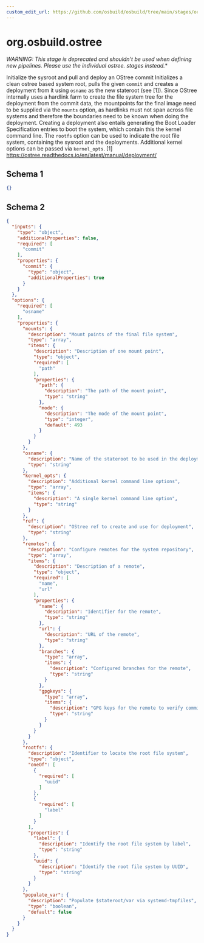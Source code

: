```yaml
---
custom_edit_url: https://github.com/osbuild/osbuild/tree/main/stages/org.osbuild.ostree.meta.json
---
```

# org.osbuild.ostree
<!--
[//]: # ( DO NOT MODIFY THIS FILE! )
[//]: # ( This content is generated by `scripts/pull_osbuild_modules.py` )
[//]: # ( Rather change the source of this: https://github.com/osbuild/osbuild/tree/main/stages/org.osbuild.ostree.meta.json )
-->

**WARNING: This stage is deprecated and shouldn't be used when defining new
         pipelines. Please use the individual ostree.* stages instead.**

Initialize the sysroot and pull and deploy an OStree commit
Initializes a clean ostree based system root, pulls the given `commit` and
creates a deployment from it using `osname` as the new stateroot (see \[1\]).
Since OStree internally uses a hardlink farm to create the file system tree
for the deployment from the commit data, the mountpoints for the final image
need to be supplied via the `mounts` option, as hardlinks must not span
across file systems and therefore the boundaries need to be known when doing
the deployment.
Creating a deployment also entails generating the Boot Loader Specification
entries to boot the system, which contain this the kernel command line.
The `rootfs` option can be used to indicate the root file system, containing
the sysroot and the deployments. Additional kernel options can be passed via
`kernel_opts`.
\[1\] https://ostree.readthedocs.io/en/latest/manual/deployment/

## Schema 1

```json
{}
```

## Schema 2

```json
{
  "inputs": {
    "type": "object",
    "additionalProperties": false,
    "required": [
      "commit"
    ],
    "properties": {
      "commit": {
        "type": "object",
        "additionalProperties": true
      }
    }
  },
  "options": {
    "required": [
      "osname"
    ],
    "properties": {
      "mounts": {
        "description": "Mount points of the final file system",
        "type": "array",
        "items": {
          "description": "Description of one mount point",
          "type": "object",
          "required": [
            "path"
          ],
          "properties": {
            "path": {
              "description": "The path of the mount point",
              "type": "string"
            },
            "mode": {
              "description": "The mode of the mount point",
              "type": "integer",
              "default": 493
            }
          }
        }
      },
      "osname": {
        "description": "Name of the stateroot to be used in the deployment",
        "type": "string"
      },
      "kernel_opts": {
        "description": "Additional kernel command line options",
        "type": "array",
        "items": {
          "description": "A single kernel command line option",
          "type": "string"
        }
      },
      "ref": {
        "description": "OStree ref to create and use for deployment",
        "type": "string"
      },
      "remotes": {
        "description": "Configure remotes for the system repository",
        "type": "array",
        "items": {
          "description": "Description of a remote",
          "type": "object",
          "required": [
            "name",
            "url"
          ],
          "properties": {
            "name": {
              "description": "Identifier for the remote",
              "type": "string"
            },
            "url": {
              "description": "URL of the remote",
              "type": "string"
            },
            "branches": {
              "type": "array",
              "items": {
                "description": "Configured branches for the remote",
                "type": "string"
              }
            },
            "gpgkeys": {
              "type": "array",
              "items": {
                "description": "GPG keys for the remote to verify commits",
                "type": "string"
              }
            }
          }
        }
      },
      "rootfs": {
        "description": "Identifier to locate the root file system",
        "type": "object",
        "oneOf": [
          {
            "required": [
              "uuid"
            ]
          },
          {
            "required": [
              "label"
            ]
          }
        ],
        "properties": {
          "label": {
            "description": "Identify the root file system by label",
            "type": "string"
          },
          "uuid": {
            "description": "Identify the root file system by UUID",
            "type": "string"
          }
        }
      },
      "populate_var": {
        "description": "Populate $stateroot/var via systemd-tmpfiles",
        "type": "boolean",
        "default": false
      }
    }
  }
}
```
